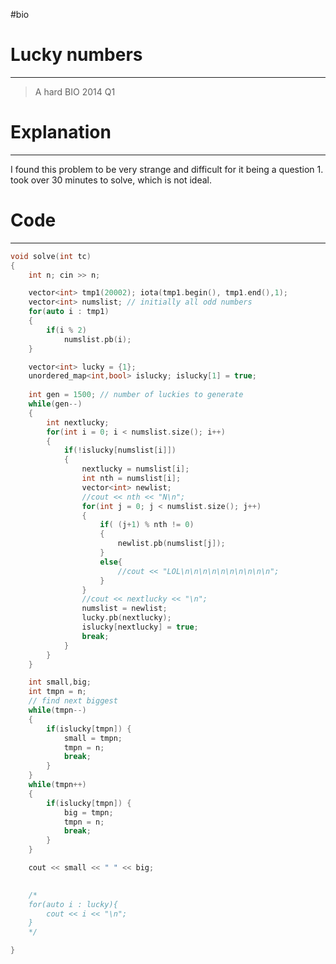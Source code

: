 #bio
# Lucky numbers
---
> A hard BIO 2014 Q1 


# Explanation
---
I found this problem to be very strange and difficult for it being a question 1. took over 30 minutes to solve, which is not ideal. 

# Code
---
```cpp
void solve(int tc)
{
	int n; cin >> n;

	vector<int> tmp1(20002); iota(tmp1.begin(), tmp1.end(),1);
	vector<int> numslist; // initially all odd numbers
	for(auto i : tmp1) 
	{
		if(i % 2)
			numslist.pb(i);
	}

	vector<int> lucky = {1};
	unordered_map<int,bool> islucky; islucky[1] = true;
	
	int gen = 1500; // number of luckies to generate
	while(gen--)
	{
		int nextlucky;
		for(int i = 0; i < numslist.size(); i++)
		{
			if(!islucky[numslist[i]])
			{
				nextlucky = numslist[i];
				int nth = numslist[i]; 
				vector<int> newlist; 
				//cout << nth << "N\n";
				for(int j = 0; j < numslist.size(); j++)
				{
					if( (j+1) % nth != 0)
					{
						newlist.pb(numslist[j]);
					}
					else{
						//cout << "LOL\n\n\n\n\n\n\n\n\n\n";
					}
				}
				//cout << nextlucky << "\n";
				numslist = newlist;
				lucky.pb(nextlucky);
				islucky[nextlucky] = true; 
				break;
			}
		}
	}

	int small,big;
	int tmpn = n;
	// find next biggest
	while(tmpn--)
	{
		if(islucky[tmpn]) {
			small = tmpn;
			tmpn = n;
			break;
		}
	}
	while(tmpn++)
	{
		if(islucky[tmpn]) {
			big = tmpn;
			tmpn = n;
			break;
		}
	}

	cout << small << " " << big;
	

	/*
	for(auto i : lucky){
		cout << i << "\n";
	}
	*/

}
```